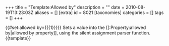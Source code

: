 +++
title = "Template:Allowed by"
description = ""
date = 2010-08-19T13:23:03Z
aliases = []
[extra]
id = 8021
[taxonomies]
categories = []
tags = []
+++

{{#set:allowed by={{{1}}}}}<noinclude>
Sets a value into the [[:Property:allowed by|allowed by property]], using the silent assignment parser function.
{{template}}</noinclude>
